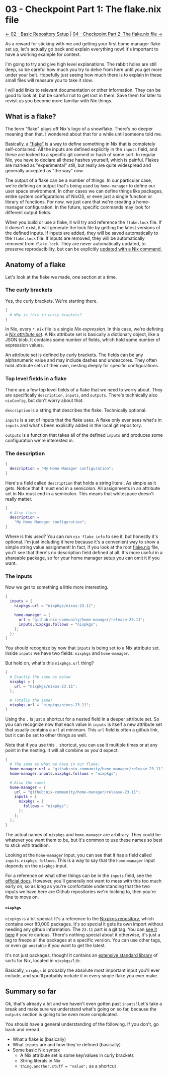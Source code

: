 # 03 - Checkpoint Part 1: The flake.nix file

[<- 02 - Basic Repository Setup](./02-basic-repository-setup.md) | [04 - Checkpoint Part 2: The flake.nix file ->](./04-checkpoint-part-2.md)

As a reward for sticking with me and getting your first home manager flake set
up, let's actually go back and explain everything now! It's important to have
a working example for context.

I'm going to try and give high level explanations. The rabbit holes are still
deep, so be careful how much you try to delve from here until you get more under
your belt. Hopefully just seeing how much there is to explain in these small
files will reassure you to take it slow.

I will add links to relevant documentation or other information. They can be
good to look at, but be careful not to get lost in them. Save them for later
to revisit as you become more familiar with Nix things.

## What is a flake?

The term "flake" plays off Nix's logo of a snowflake. There's no deeper
meaning than that. I wondered about that for a while until someone told me.

Basically, a ["flake"](https://nixos.org/manual/nix/stable/command-ref/new-cli/nix3-flake.html)
is a way to define something in Nix that is completely self-contained. All the
inputs are defined explicitly in the `inputs` field, and these are locked to a
specific git commit or hash of some sort. In regular Nix, you have to declare
all these hashes yourself, which is painful. Flakes are marked as "experimental"
still, but really are quite widespread and generally accepted as "the way" now.

The output of a flake can be a number of things. In our particular case, we're
defining an output that's being used by `home-manager` to define our user space
environment. In other cases we can define things like packages, entire system
configurations of NixOS, or even just a single function or library of functions.
For now, we just care that we're creating a home-manager configuration. In the
future, specific commands may look for different output fields.

When you build or use a flake, it will try and reference the `flake.lock` file.
If it doesn't exist, it will generate the lock file by getting the latest
versions of the defined inputs. If inputs are added, they will be saved
automatically to the `flake.lock` file. If inputs are removed, they will be
automatically removed from `flake.lock`. They are never automatically updated,
to preserve reproducibility, but can be explicitly [updated with a Nix command.](https://nixos.org/manual/nix/stable/command-ref/new-cli/nix3-flake-update.html)

## Anatomy of a flake

Let's look at the flake we made, one section at a time.

### The curly brackets

Yes, the curly brackets. We're starting there.

```nix
{
  # Why is this in curly brackets?
}
```

In Nix, every `*.nix` file is a single _Nix expression_. In this case, we're
defining a [_Nix attribute set_](https://nixos.org/manual/nix/stable/language/values.html#attribute-set).
A Nix attribute set is basically a dictionary object, like a JSON blob. It
contains some number of fields, which hold some number of expression values.

An attribute set is defined by curly brackets. The fields can be any
alphanumeric value and may include dashes and undescores. They often hold
attribute sets of their own, nesting deeply for specific configurations.

### Top level fields in a flake

There are a few top level fields of a flake that we need to worry about. They
are specifically `description`, `inputs`, and `outputs`. There's technically
also `nixConfig`, but don't worry about that.

`description` is a string that describes the flake. Technically optional.

`inputs` is a set of inputs that the flake uses. A flake only ever sees what's
in `inputs` and what's been explicitly added in the local git repository.

`outputs` is a function that takes all of the defined `inputs` and produces
some configuration we're interested in.

### The description

```nix
{
  description = "My Home Manager configuration";
}
```

Here's a field called `description` that holds a string literal. As simple as
it gets. Notice that it must end in a semicolon. All assignments in an
attribute set in Nix must end in a semicolon. This means that whitespace doesn't
really matter.

```nix
{
  # Also fine!
  description =
    "My Home Manager configuration";
}
```

Where is this used? You can run `nix flake info` to see it, but honestly
it's optional. I'm just including it here because it's a convenient way to
show a simple string value assignment! In fact, if you look at the root
[flake.nix](./flake.nix) file, you'll see that there's no description field
defined at all. It's more useful in a shareable package, so for your home
manager setup you can omit it if you want.

### The inputs

Now we get to something a little more interesting.

```nix
{
  inputs = {
    nixpkgs.url = "nixpkgs/nixos-23.11";

    home-manager = {
      url = "github:nix-community/home-manager/release-23.11";
      inputs.nixpkgs.follows = "nixpkgs";
    };
  };
}
```

You should recognize by now that `inputs` is being set to a Nix attribute set.
Inside `inputs` we have two fields: `nixpkgs` and `home-manager`.

But hold on, what's this `nixpkgs.url` thing?

```nix
{
  # Exactly the same as below
  nixpkgs = {
    url = "nixpkgs/nixos-23.11";
  };

  # Totally the same!
  nixpkgs.url = "nixpkgs/nixos-23.11";
}
```

Using the `.` is just a shortcut for a nested field in a deeper attribute set.
So you can recognize now that each value in `inputs` is itself a new attribute
set that usually contains a `url` at minimum. This `url` field is often a
github link, but it can be set to other things as well.

Note that if you use this `.` shortcut, you can use it multiple times or at any
point in the nesting. It will all combine as you'd expect:

```nix
{
  # The same as what we have in our flake!
  home-manager.url = "github:nix-community/home-manager/release-23.11";
  home-manager.inputs.nixpkgs.follows = "nixpkgs";

  # Also the same!
  home-manager = {
    url = "github:nix-community/home-manager/release-23.11";
    inputs = {
      nixpkgs = {
        follows = "nixpkgs";
      };
    };
  };
}
```

The actual names of `nixpkgs` and `home-manager` are arbitrary. They could be
whatever you want them to be, but it's common to use these names so best to
stick with tradition.

Looking at the `home-manager` input, you can see that it has a field called
`inputs.nixpkgs.follows`. This is a way to say that the `home-manager` input
depends on the `nixpkgs` input.

For a reference on what other things can be in the `inputs` field, see the
[official docs](https://nixos.org/manual/nix/stable/command-ref/new-cli/nix3-flake.html#flake-inputs).
However, you'll generally not want to mess with this too much early on, so as
long as you're comfortable understanding that the two inputs we have here are
Github repositories we're locking to, then you're fine to move on.

#### `nixpkgs`

`nixpkgs` is a bit special. It's a reference to the [Nixpkgs repository](https://github.com/NixOS/nixpkgs),
which contains over 80,000 packages. It's so special it gets its own import
without needing any github information. The `23.11` part is a git tag. You can
[see it here](https://github.com/NixOS/nixpkgs/releases/tag/23.11) if you're
curious. There's nothing special about it otherwise, it's just a tag to freeze
all the packages at a specific version. You can use other tags, or even go
`unstable` if you want to get the latest.

It's not just packages, though! It contains an [extensive standard library](https://nixos.org/manual/nixpkgs/stable/#sec-functions-library)
of sorts for Nix, located in `nixpkgs/lib`.

Basically, `nixpkgs` is probably the absolute most important input you'll ever
include, and you'll probably include it in every single flake you ever make.

## Summary so far

Ok, that's already a lot and we haven't even gotten past `inputs`! Let's take
a break and make sure we understand what's going on so far, because the
`outputs` section is going to be even more complicated.

You should have a general understanding of the following. If you don't, go back
and reread.

- What a flake is (basically)
- What `inputs` are and how they're defined (basically)
- Some basic Nix syntax
  - A Nix attribute set is some key/values in curly brackets
  - String literals in Nix
  - `thing.another.stuff = "value";` as a shortcut
